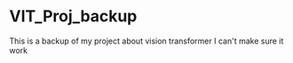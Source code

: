 # VIT_Proj_backup
This is a backup of my project about vision transformer 
I can't make sure it work